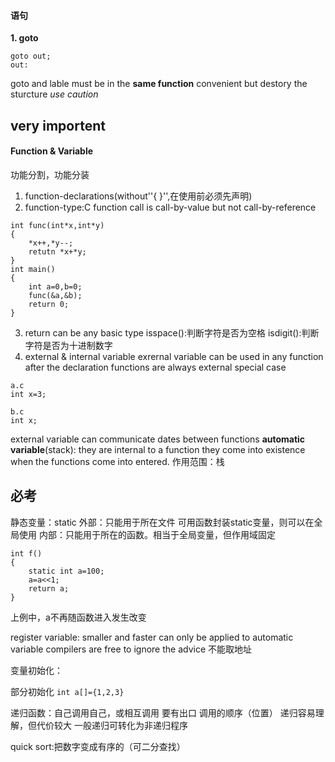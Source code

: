 #### 语句
**1. goto**
```
goto out;
out:
```
goto and lable must be in the **same function**
convenient but destory the sturcture
*use caution*
## very importent
#### Function & Variable
功能分割，功能分装
1. function-declarations(without''{ }'',在使用前必须先声明)
2. function-type:C function call is call-by-value but not call-by-reference 
```
int func(int*x,int*y)
{
	*x++,*y--;
	retutn *x+*y;
}
int main()
{
	int a=0,b=0;
	func(&a,&b);
	return 0;
}
```
3. return
can be any basic type
isspace():判断字符是否为空格
isdigit():判断字符是否为十进制数字
4. external & internal variable
exrernal variable can be used in any function after the declaration
functions are always external
special case
```
a.c 
int x=3;

b.c
int x;
```
external variable can communicate dates between functions
**automatic variable**(stack):
they are internal to a function
they come into existence when the functions come into entered. 
作用范围：栈
## 必考
静态变量：static
外部：只能用于所在文件
可用函数封装static变量，则可以在全局使用
内部：只能用于所在的函数。相当于全局变量，但作用域固定
```
int f()
{
	static int a=100;
	a=a<<1;
	return a;
}
```
上例中，a不再随函数进入发生改变

register variable:
smaller and faster
can only be applied to automatic variable
compilers are free to ignore the advice
不能取地址

变量初始化：

 部分初始化
 `int a[]={1,2,3}`

递归函数：自己调用自己，或相互调用
要有出口
调用的顺序（位置）
递归容易理解，但代价较大
一般递归可转化为非递归程序

quick sort:把数字变成有序的（可二分查找）